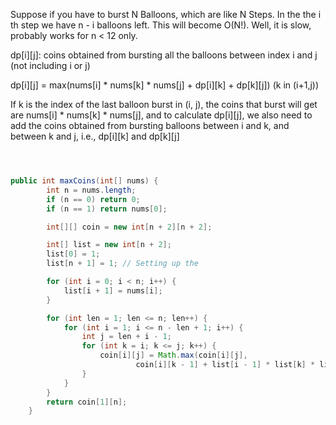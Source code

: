 
Suppose if you have to burst N Balloons, which are like N Steps. 
In the the i th step we have n - i balloons left. This will become O(N!).
Well, it is slow, probably works for n < 12 only.

dp[i][j]: coins obtained from bursting all the balloons between index i and j (not including i or j)

dp[i][j] = max(nums[i] * nums[k] * nums[j] + dp[i][k] + dp[k][j]) (k in (i+1,j))


If k is the index of the last balloon burst in (i, j), the coins that burst will get are nums[i] * nums[k] * nums[j], and to calculate dp[i][j], we also need to add the coins obtained from bursting balloons between i and k, and between k and j, i.e., dp[i][k] and dp[k][j]


```java 



public int maxCoins(int[] nums) {
        int n = nums.length;
        if (n == 0) return 0;
        if (n == 1) return nums[0];

        int[][] coin = new int[n + 2][n + 2];

        int[] list = new int[n + 2];
        list[0] = 1;
        list[n + 1] = 1; // Setting up the 

        for (int i = 0; i < n; i++) {
            list[i + 1] = nums[i];
        }

        for (int len = 1; len <= n; len++) {
            for (int i = 1; i <= n - len + 1; i++) {
                int j = len + i - 1;
                for (int k = i; k <= j; k++) {
                    coin[i][j] = Math.max(coin[i][j],
                            coin[i][k - 1] + list[i - 1] * list[k] * list[j + 1] + coin[k + 1][j]);
                }
            }
        }
        return coin[1][n];
    }

```